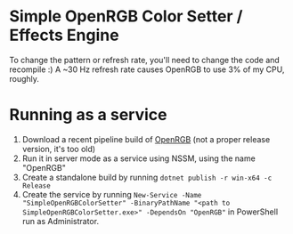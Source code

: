 # Simple OpenRGB Color Setter / Effects Engine

To change the pattern or refresh rate, you'll need to change the code and recompile :)
A ~30 Hz refresh rate causes OpenRGB to use 3% of my CPU, roughly.

# Running as a service

1. Download a recent pipeline build of [OpenRGB](https://gitlab.com/CalcProgrammer1/OpenRGB) (not a proper release version, it's too old)
2. Run it in server mode as a service using NSSM, using the name "OpenRGB"
3. Create a standalone build by running `dotnet publish -r win-x64 -c Release`
4. Create the service by running `New-Service -Name "SimpleOpenRGBColorSetter" -BinaryPathName "<path to SimpleOpenRGBColorSetter.exe>" -DependsOn "OpenRGB"` in PowerShell run as Administrator.